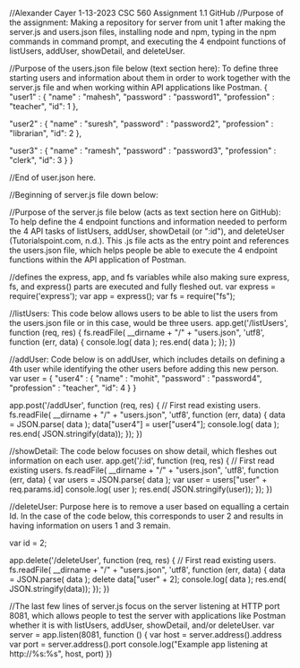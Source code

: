 //Alexander Cayer 1-13-2023 CSC 560 Assignment 1.1 GitHub
//Purpose of the assignment: Making a repository for server from unit 1 after making the server.js and users.json files, installing node and npm, typing in the npm commands in command prompt, and executing the 4 endpoint functions of listUsers, addUser, showDetail, and deleteUser.

//Purpose of the users.json file below (text section here): To define three starting users and information about them in order to work together with the server.js file and when working within API applications like Postman.
{
   "user1" : {
      "name" : "mahesh",
      "password" : "password1",
      "profession" : "teacher",
      "id": 1
   },
   
   "user2" : {
      "name" : "suresh",
      "password" : "password2",
      "profession" : "librarian",
      "id": 2
   },
   
   "user3" : {
      "name" : "ramesh",
      "password" : "password3",
      "profession" : "clerk",
      "id": 3
   }
}

//End of user.json here.

//Beginning of server.js file down below:

//Purpose of the server.js file below (acts as text section here on GitHub): To help define the 4 endpoint functions and information needed to perform the 4 API tasks of listUsers, addUser, showDetail (or ":id"), and deleteUser (Tutorialspoint.com, n.d.). This .js file acts as the entry point and references the users.json file, which helps people be able to execute the 4 endpoint functions within the API application of Postman.

//defines the express, app, and fs variables while also making sure express, fs, and express() parts are executed and fully fleshed out.
var express = require('express');
var app = express();
var fs = require("fs");

//listUsers: This code below allows users to be able to list the users from the users.json file or in this case, would be three users.
app.get('/listUsers', function (req, res) {
   fs.readFile( __dirname + "/" + "users.json", 'utf8', function (err, data) {
      console.log( data );
      res.end( data );
   });
})

//addUser: Code below is on addUser, which includes details on defining a 4th user while identifying the other users before adding this new person.
var user = {
   "user4" : {
      "name" : "mohit",
      "password" : "password4",
      "profession" : "teacher",
      "id": 4
   }
}

app.post('/addUser', function (req, res) {
   // First read existing users.
   fs.readFile( __dirname + "/" + "users.json", 'utf8', function (err, data) {
      data = JSON.parse( data );
      data["user4"] = user["user4"];
      console.log( data );
      res.end( JSON.stringify(data));
   });
})

//showDetail: The code below focuses on show detail, which fleshes out information on each user.
app.get('/:id', function (req, res) {
   // First read existing users.
   fs.readFile( __dirname + "/" + "users.json", 'utf8', function (err, data) {
      var users = JSON.parse( data );
      var user = users["user" + req.params.id] 
      console.log( user );
      res.end( JSON.stringify(user));
   });
})

//deleteUser: Purpose here is to remove a user based on equalling a certain Id. In the case of the code below, this corresponds to user 2 and results in having information on users 1 and 3 remain.

var id = 2;

app.delete('/deleteUser', function (req, res) {
   // First read existing users.
   fs.readFile( __dirname + "/" + "users.json", 'utf8', function (err, data) {
      data = JSON.parse( data );
      delete data["user" + 2];
      console.log( data );
      res.end( JSON.stringify(data));
   });
})


//The last few lines of server.js focus on the server listening at HTTP port 8081, which allows people to test the server with applications like Postman whether it is with listUsers, addUser, showDetail, and/or deleteUser.
var server = app.listen(8081, function () {
   var host = server.address().address
   var port = server.address().port
   console.log("Example app listening at http://%s:%s", host, port)
})
